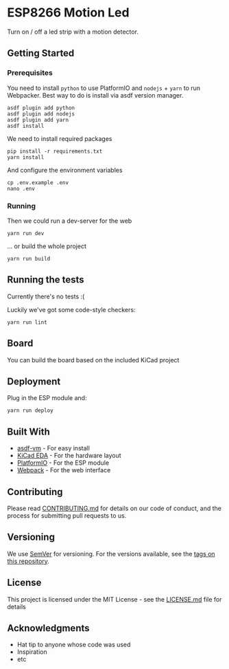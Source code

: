 # ESP8266 Motion Led

Turn on / off a led strip with a motion detector.

## Getting Started

### Prerequisites

You need to install `python` to use PlatformIO and `nodejs` + `yarn` to run Webpacker. Best way to do is install via asdf version manager.

```
asdf plugin add python
asdf plugin add nodejs
asdf plugin add yarn
asdf install
```

We need to install required packages

```
pip install -r requirements.txt
yarn install
```

And configure the environment variables

```
cp .env.example .env
nano .env
```

### Running

Then we could run a dev-server for the web

```
yarn run dev
```

... or build the whole project

```
yarn run build
```

## Running the tests

Currently there's no tests :(

Luckily we've got some code-style checkers:

```
yarn run lint
```

## Board

You can build the board based on the included KiCad project

## Deployment

Plug in the ESP module and:

```
yarn run deploy
```

## Built With

* [asdf-vm](https://asdf-vm.com/) - For easy install
* [KiCad EDA](https://kicad.org/) - For the hardware layout
* [PlatformIO](https://platformio.org/) - For the ESP module
* [Webpack](https://webpack.js.org/) - For the web interface

## Contributing

Please read [CONTRIBUTING.md](CONTRIBUTING.md) for details on our code of conduct, and the process for submitting pull requests to us.

## Versioning

We use [SemVer](http://semver.org/) for versioning. For the versions available, see the [tags on this repository](https://github.com/kiskoza/motion-led/tags).

## License

This project is licensed under the MIT License - see the [LICENSE.md](LICENSE.md) file for details

## Acknowledgments

* Hat tip to anyone whose code was used
* Inspiration
* etc
